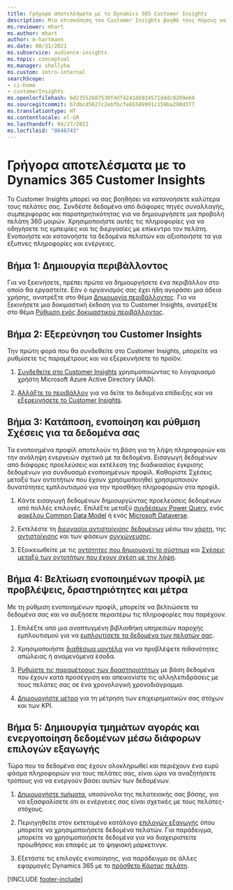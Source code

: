```yaml
---
title: Γρήγορα αποτελέσματα με το Dynamics 365 Customer Insights
description: Μια επισκόπηση του Customer Insights βοηθά τους πόρους να αποκτήσουν γρήγορα αποτελέσματα.
ms.reviewer: mhart
ms.author: mhart
author: m-hartmann
ms.date: 08/31/2021
ms.subservice: audience-insights
ms.topic: conceptual
ms.manager: shellyha
ms.custom: intro-internal
searchScope:
- ci-home
- customerInsights
ms.openlocfilehash: 6d23552687530fddf42418b924571dddc0209e69
ms.sourcegitcommit: b7dbcd5627c2ebfbcfe65589991c159ba290d377
ms.translationtype: HT
ms.contentlocale: el-GR
ms.lasthandoff: 04/27/2022
ms.locfileid: "8646743"
---
```

# <a name="get-started-with-dynamics-365-customer-insights"></a>Γρήγορα αποτελέσματα με το Dynamics 365 Customer Insights

Το Customer Insights μπορεί να σας βοηθήσει να κατανοήσετε καλύτερα τους πελάτες σας. Συνδέστε δεδομένα από διάφορες πηγές συναλλαγής, συμπεριφοράς και παρατηρητικότητας για να δημιουργήσετε μια προβολή πελάτη 360 μοιρών. Χρησιμοποιήστε αυτές τις πληροφορίες για να οδηγήσετε τις εμπειρίες και τις διεργασίες με επίκεντρο τον πελάτη. Ενοποιήστε και κατανοήστε τα δεδομένα πελατών και αξιοποιήστε τα για έξυπνες πληροφορίες και ενέργειες.

## <a name="step-1-create-an-environment"></a>Βήμα 1: Δημιουργία περιβάλλοντος

Για να ξεκινήσετε, πρέπει πρώτα να δημιουργήσετε ένα περιβάλλον στο οποίο θα εργαστείτε. Εάν ο οργανισμός σας έχει ήδη αγοράσει μια άδεια χρήσης, ανατρέξτε στο θέμα [Δημιουργία περιβάλλοντος](create-environment.md). Για να ξεκινήσετε μια δοκιμαστική έκδοση για το Customer Insights, ανατρέξτε στο θέμα [Ρύθμιση ενός δοκιμαστικού περιβάλλοντος](trial-signup.md). 

## <a name="step-2-explore-customer-insights"></a>Βήμα 2: Εξερεύνηση του Customer Insights

Την πρώτη φορά που θα συνδεθείτε στο Customer Insights, μπορείτε να ρυθμίσετε τις παραμέτρους και να εξερευνήσετε το προϊόν.

1. [Συνδεθείτε στο Customer Insights](https://home.ci.ai.dynamics.com) χρησιμοποιώντας το λογαριασμό χρήστη Microsoft Azure Active Directory (AAD).

1. [Αλλάξτε το περιβάλλον](manage-environments.md#switch-environments) για να δείτε τα δεδομένα επίδειξης και να [εξερευνήσετε το Customer Insights](home.md).

##  <a name="step-3-ingest-unify-and-set-up-relationships-for-your-data"></a>Βήμα 3: Κατάποση, ενοποίηση και ρύθμιση Σχέσεις για τα δεδομένα σας

Τα ενοποιημένα προφίλ αποτελούν τη βάση για τη λήψη πληροφοριών και την ανάληψη ενεργειών σχετικά με τα δεδομένα. Εισαγωγή δεδομένων από διάφορες προελεύσεις και εκτέλεση της διαδικασίας έγκρισης δεδομένων για συνδυασμό ενοποιημένων προφίλ. Καθορίστε Σχέσεις μεταξύ των οντοτήτων που έχουν χρησιμοποιηθεί χρησιμοποιούν δυνατότητες εμπλουτισμού για την προσθήκη πληροφοριών στα προφίλ. 

1. Κάντε εισαγωγή δεδομένων δημιουργώντας προελεύσεις δεδομένων από πολλές επιλογές. Επιλέξτε μεταξύ [συνδέσεων Power Query](connect-power-query.md), ενός [φακέλου Common Data Model](connect-common-data-model.md) ή ενός [Microsoft Dataverse](connect-dataverse-managed-lake.md). 

1. Εκτελέστε τη [διεργασία αντιστοίχισης δεδομένων](data-unification.md) μέσω του [χάρτη](map-entities.md), της [αντιστοίχισης](match-entities.md) και των φάσεων [συγχώνευσης](merge-entities.md).

1. Εξοικειωθείτε με τις [οντότητες που δημιουργεί το σύστημα](entities.md) και [Σχέσεις μεταξύ των οντοτήτων που έχουν σχέση με την λήψη](relationships.md).
    
## <a name="step-4-enhance-unified-profiles-with-predictions-activities-and-measures"></a>Βήμα 4: Βελτίωση ενοποιημένων προφίλ με προβλέψεις, δραστηριότητες και μέτρα

Με τη ρύθμιση ενοποιημένων προφίλ, μπορείτε να βελτιώσετε τα δεδομένα σας και να αυξήσετε περαιτέρω τις πληροφορίες που παρέχουν.

1. Επιλέξτε από μια αναπτυγμένη βιβλιοθήκη υπηρεσιών παροχής εμπλουτισμού για να [εμπλουτίσετε τα δεδομένα των πελατών σας](enrichment-hub.md).

1. Χρησιμοποιήστε [διαθέσιμα μοντέλα](predictions-overview.md) για να προβλέψετε πιθανότητες απώλειας ή αναμενόμενα έσοδα.

1. [Ρυθμίστε τις παραμέτρους των δραστηριοτήτων](activities.md) με βάση δεδομένα που έχουν κατά προσέγγιση και απεικονίστε τις αλληλεπιδράσεις με τους πελάτες σας σε ένα χρονολογική χρονοδιάγραμμα. 

1. [Δημιουργήστε μέτρα](measures.md) για τη μέτρηση των επιχειρηματικών σας στόχων και των KPI.
 
## <a name="step-5-create-segments-and-activate-data-through-various-export-options"></a>Βήμα 5: Δημιουργία τμημάτων αγοράς και ενεργοποίηση δεδομένων μέσω διάφορων επιλογών εξαγωγής

Τώρα που τα δεδομένα σας έχουν ολοκληρωθεί και περιέχουν ένα ευρύ φάσμα πληροφοριών για τους πελάτες σας, είναι ώρα να αναζητήσετε τρόπους για να ενεργούν βάσει αυτών των δεδομένων. 

1. [Δημιουργήστε τμήματα](segments.md), υποσύνολα της πελατειακής σας βάσης, για να εξασφαλίσετε ότι οι ενέργειες σας είναι σχετικές με τους πελάτες-στόχους.

1. Περιηγηθείτε στον εκτεταμένο κατάλογο [επιλογών εξαγωγής](export-destinations.md) όπου μπορείτε να χρησιμοποιήσετε δεδομένα πελατών. Για παράδειγμα, μπορείτε να χρησιμοποιήσετε δεδομένα για να διαχειριστείτε προωθήσεις και επαφές με το ψηφιακή μάρκετινγκ.

1. Εξετάστε τις επιλογές ενοποίησης, για παράδειγμα σε άλλες εφαρμογές Dynamics 365 με το [πρόσθετο Κάρτας πελάτη](customer-card-add-in.md).  


[!INCLUDE [footer-include](includes/footer-banner.md)]